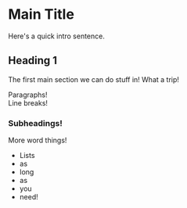 # Main Title

Here's a quick intro sentence.

## Heading 1

The first main section we can do stuff in! What a trip!

Paragraphs!  
Line breaks!

### Subheadings!

More word things!

- Lists
- as
- long
- as
- you
- need!